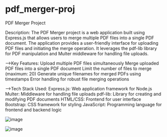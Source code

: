 # pdf_merger-proj

PDF Merger Project

Description:
The PDF Merger project is a web application built using Express.js that allows users to merge multiple PDF files into a single PDF document. The application provides a user-friendly interface for uploading PDF files and initiating the merge operation. It leverages the pdf-lib library for PDF manipulation and Multer middleware for handling file uploads.

-->Key Features:
Upload multiple PDF files simultaneously
Merge uploaded PDF files into a single PDF document
Limit the number of files to merge (maximum: 20)
Generate unique filenames for merged PDFs using timestamps
Error handling for robust file merging operations


-->Tech Stack Used:
Express.js: Web application framework for Node.js
Multer: Middleware for handling file uploads
pdf-lib: Library for creating and modifying PDF documents
HTML/CSS: Frontend for user interface
Bootstrap: CSS framework for styling
JavaScript: Programming language for frontend and backend logic


![image](https://github.com/anupsingh921/pdf_merger-proj/assets/117250358/c5df4861-e250-45fb-8dc0-31dd699e47de)


![image](https://github.com/anupsingh921/pdf_merger-proj/assets/117250358/525f9fcd-5679-46e5-b386-166b07585124)

